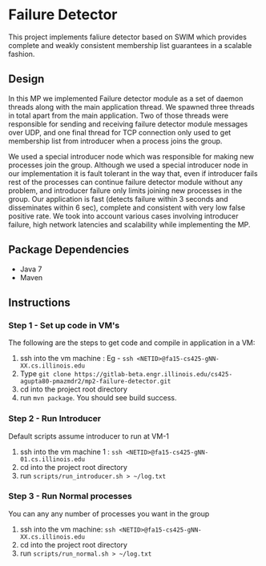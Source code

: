 # Failure Detector
This project implements faliure detector based on SWIM which provides complete and weakly consistent membership list
guarantees in a scalable fashion.

## Design
In this MP we implemented Failure detector module as a set of daemon threads along with the main application thread. 
We spawned three threads in total apart from the main application. Two of those threads were responsible for sending and receiving failure detector module messages over UDP, and one final thread for TCP connection only used to get membership list from introducer when a process joins the group.

We used a special introducer node which was responsible for making new processes join the group. Although we used a special introducer node in our implementation it is fault tolerant in the way that, even if introducer fails rest of the processes can continue failure detector module without any problem, and introducer failure only limits joining new processes in the group. Our application is fast (detects failure within 3 seconds and disseminates within 6 sec), complete and consistent with very low false positive rate. We took into account various cases involving introducer failure, high network latencies and scalability while implementing the MP.

 
## Package Dependencies
- Java 7
- Maven

## Instructions
### Step 1 - Set up code in VM's
The following are the steps to get code and compile in application in a VM:
1. ssh into the vm machine : Eg - ```ssh <NETID>@fa15-cs425-gNN-XX.cs.illinois.edu```
2. Type ```git clone https://gitlab-beta.engr.illinois.edu/cs425-agupta80-pmazmdr2/mp2-failure-detector.git```
3. cd into the project root directory
4. run ```mvn package```. You should see build success.

### Step 2 - Run Introducer
Default scripts assume introducer to run at VM-1
1. ssh into the vm machine 1 : ```ssh <NETID>@fa15-cs425-gNN-01.cs.illinois.edu```
2. cd into the project root directory
3. run ```scripts/run_introducer.sh > ~/log.txt``` 

### Step 3 - Run Normal processes
You can any any number of processes you want in the group
1. ssh into the vm machine: ```ssh <NETID>@fa15-cs425-gNN-XX.cs.illinois.edu```
2. cd into the project root directory
3. run ```scripts/run_normal.sh > ~/log.txt``` 

